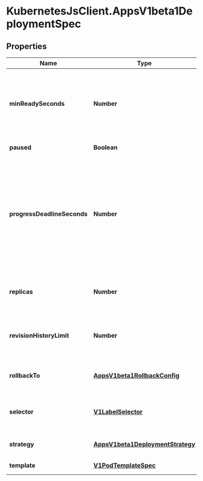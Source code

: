 # KubernetesJsClient.AppsV1beta1DeploymentSpec

## Properties
Name | Type | Description | Notes
------------ | ------------- | ------------- | -------------
**minReadySeconds** | **Number** | Minimum number of seconds for which a newly created pod should be ready without any of its container crashing, for it to be considered available. Defaults to 0 (pod will be considered available as soon as it is ready) | [optional] 
**paused** | **Boolean** | Indicates that the deployment is paused. | [optional] 
**progressDeadlineSeconds** | **Number** | The maximum time in seconds for a deployment to make progress before it is considered to be failed. The deployment controller will continue to process failed deployments and a condition with a ProgressDeadlineExceeded reason will be surfaced in the deployment status. Note that progress will not be estimated during the time a deployment is paused. Defaults to 600s. | [optional] 
**replicas** | **Number** | Number of desired pods. This is a pointer to distinguish between explicit zero and not specified. Defaults to 1. | [optional] 
**revisionHistoryLimit** | **Number** | The number of old ReplicaSets to retain to allow rollback. This is a pointer to distinguish between explicit zero and not specified. Defaults to 2. | [optional] 
**rollbackTo** | [**AppsV1beta1RollbackConfig**](AppsV1beta1RollbackConfig.md) | DEPRECATED. The config this deployment is rolling back to. Will be cleared after rollback is done. | [optional] 
**selector** | [**V1LabelSelector**](V1LabelSelector.md) | Label selector for pods. Existing ReplicaSets whose pods are selected by this will be the ones affected by this deployment. | [optional] 
**strategy** | [**AppsV1beta1DeploymentStrategy**](AppsV1beta1DeploymentStrategy.md) | The deployment strategy to use to replace existing pods with new ones. | [optional] 
**template** | [**V1PodTemplateSpec**](V1PodTemplateSpec.md) | Template describes the pods that will be created. | 


